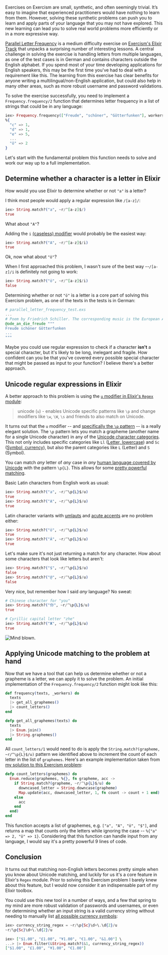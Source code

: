 Exercises on Exercism are small, synthetic, and often seemingly trivial. It’s easy to imagine that experienced practitioners would have nothing to learn from them. However, solving these synthetic problems can push you to learn and apply parts of your language that you may not have explored. This new learning can lead you to solve real world problems more efficiently or in a more expressive way.

[Parallel Letter Frequency](https://exercism.io/tracks/elixir/exercises/parallel-letter-frequency) is a medium difficulty exercise on [Exercism's Elixir Track](https://exercism.io/tracks/elixir) that unpacks a surprising number of interesting lessons. A central challenge in solving the exercise is handling letters from multiple languages, as one of the test cases is in German and contains characters outside the English alphabet. If you spend most of your time developing applications for English speakers, this may be the first time you've had to deal with a requirement like this. The learning from this exercise has clear benefits for anyone writing a multilingual/non-English application, but could also help in many other areas, such as more robust username and password validations.

To solve the exercise successfully, you need to implement a `Frequency.frequency/2` function that determines letter frequency in a list of strings that could be in any language:

```elixir
iex> Frequency.frequency(["Freude", "schöner", "Götterfunken"], workers)
%{
  "c" => 1, 
  "d" => 1, 
  "e" => 5, 
  ...
  "ö" => 2
}
```

Let's start with the fundamental problem this function needs to solve and work our way up to a full implementation.

## Determine whether a character is a letter in Elixir

How would you use Elixir to determine whether or not `"a"` is a letter? 

I think most people would apply a regular expression like `/[a-z]/`:

```elixir
iex> String.match?("a", ~r/^[a-z]$/)
true
```

What about `"A"`? 

Adding the `i` [(caseless) modifier](https://hexdocs.pm/elixir/Regex.html#module-modifiers) would probably be the easiest way:

```elixir
iex> String.match?("A", ~r/^[a-z]$/i)
true
```

Ok, now what about `"ö"`? 

When I first approached this problem, I wasn't sure of the best way --`/[a-z]/i` is definitely not going to work:

```elixir
iex> String.match?("ö", ~r/^[a-z]$/i)
false
```

Determining whether or not `"ö"` is a letter is a core part of solving this Exercism problem, as one of the texts in the tests is in German:

```elixir
# parallel_letter_frequency_test.exs
...
# Poem by Friedrich Schiller. The corresponding music is the European Anthem.
@ode_an_die_freude """
Freude schöner Götterfunken
...
"""
```

Maybe you could use regular expression to check if a character **isn't** a special character, but it's likely to be long, inelegant and fragile. How confident can you be that you've covered every possible special character that might be passed as input to your function? I believe there's a better approach.

## Unicode regular expressions in Elixir

A better approach to this problem is using the [`u` modifier in Elixir's `Regex` module](https://hexdocs.pm/elixir/Regex.html):

> unicode (`u`) - enables Unicode specific patterns like `\p` and change modifiers like `\w`, `\W`, `\s` and friends to also match on Unicode.

It turns out that the `u` modifier -- and [specifically the `\p` pattern](https://www.regular-expressions.info/unicode.html) -- is a really elegant solution. The `\p` pattern lets you match a grapheme (another name for a single Unicode character) in any of the [Unicode character categories](https://en.wikipedia.org/wiki/Unicode_character_property#General_Category). This not only includes specific categories like `Ll` ([Letter, lowercase](https://www.compart.com/en/unicode/category/Ll)) and `Sc` ([Symbol, currency](https://www.compart.com/en/unicode/category/Sc)), but also the parent categories like `L` (Letter) and `S` (Symbol).

You can match _any_ letter  of _any_ case in _any_ [human language covered by Unicode](https://www.unicode.org/faq/basic_q.html) with the pattern `\p{L}`. This allows for some [pretty powerful matching](https://www.toptechskills.com/elixir-phoenix-tutorials-courses/how-to-match-any-unicode-letter-with-regex-elixir/#more-cool-stuff-you-can-match-with-unicode).

Basic Latin characters from English work as usual:

```elixir
iex> String.match?("a", ~r/^\p{L}$/u)
true
iex> String.match?("A", ~r/^\p{L}$/u)
true
```

Latin character variants with [umlauts](https://en.wikipedia.org/wiki/Umlaut_(linguistics)) and [acute accents](https://en.wikipedia.org/wiki/Acute_accent) are no problem either:

```elixir
iex> String.match?("ö", ~r/^\p{L}$/u)
true
iex> String.match?("Á", ~r/^\p{L}$/u)
true
```

Let's make sure it's not just returning a match for any character. How about some characters that look like letters but aren't:

```elixir
iex> String.match?("$", ~r/^\p{L}$/u)
false
iex> String.match?("@", ~r/^\p{L}$/u)
false
```

Very nice, but remember how I said _any_ language? No sweat:

```elixir
# Chinese character for "you"
iex> String.match?("你", ~r/^\p{L}$/u)
true

# Cyrillic capital letter "zhe"
iex> String.match?("Ж", ~r/^\p{L}$/u)
true
```

![Mind blown.](https://media.giphy.com/media/xT0xeJpnrWC4XWblEk/giphy.gif)

## Applying Unicode matching to the problem at hand

Now that we have a tool that can help us determine whether or not a grapheme is a letter, we can apply it to solve the problem. An initial implementation of the `Frequency.frequency/2` function might look like this:

```elixir
def frequency(texts, _workers) do
  texts
  |> get_all_graphemes()
  |> count_letters()
end

defp get_all_graphemes(texts) do
  texts
  |> Enum.join()
  |> String.graphemes()
end
```

All `count_letters/1` would need to do is apply the `String.match?(grapheme, ~r/^\p{L}$/u)` pattern we identified above to increment the count of each letter in the list of `graphemes`. Here's an example implementation taken from [my solution to this Exercism problem]((https://exercism.io/tracks/elixir/exercises/parallel-letter-frequency/solutions/cc80004beded4749bce81b5dc0820952).):

```elixir
defp count_letters(graphemes) do
  Enum.reduce(graphemes, %{}, fn grapheme, acc ->
    if String.match?(grapheme, ~r/^\p{L}$/u) do
      downcased_letter = String.downcase(grapheme)
      Map.update(acc, downcased_letter, 1, fn count -> count + 1 end)
    else
      acc
    end
  end)
end
```

This function accepts a list of graphemes, e.g. `["a", "A", "ö", "$"]`, and returns a map that counts only the letters while ignoring the case -- `%{"a" => 2, "ö" => 1}`. Considering that this function can handle input from any language, I would say it's a pretty powerful 9 lines of code. 

## Conclusion

It turns out that matching non-English letters becomes pretty simple when you know about Unicode matching, and luckily for us it's a core feature in Elixir's `Regex` module. Prior to solving this Exercism problem I barely knew about this feature, but I would now consider it an indispensable part of my Elixir toolbox.

You could use this new tool in a number of ways, and a few that spring to my mind are more robust validation of passwords and usernames, or even for determining whether an input string is a valid currency string without needing to manually list [all possible currency symbols](https://www.compart.com/en/unicode/category/Sc):

```elixir
iex> currency_string_regex = ~r/\p{Sc}\d+\.\d{2}/u
~r/\p{Sc}\d+\.\d{2}/u

iex> ["$1.00", "£1.00", "¥1.00", "€1.00", "&1.00"] \
...> |> Enum.filter(&String.match?(&1, currency_string_regex))
["$1.00", "£1.00", "¥1.00", "€1.00"]
```
